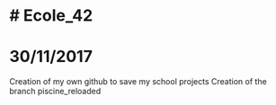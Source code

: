 # # Ecole_42

# 30/11/2017
Creation of my own github to save my school projects
Creation of the branch piscine_reloaded 
